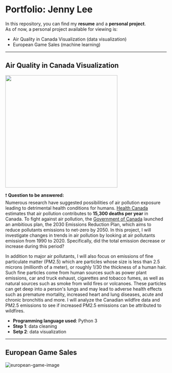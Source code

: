 # Portfolio: Jenny Lee

In this repository, you can find my **resume** and a **personal project**. 
<br>As of now, a personal project available for viewing is:
- Air Quality in Canada Visualization (data visualization)
- European Game Sales (machine learning)

---

## Air Quality in Canada Visualization
<!-- ![air-quality-image](https://www.aqi.in/blog/wp-content/uploads/2020/10/Decreasing-air-quality-of-Delhi-and-rising-pollution.jpg){width=500} -->
<img src="https://cdn.pixabay.com/photo/2019/02/24/09/13/air-pollution-4017183_960_720.jpg" with="700" height="350" align="center" />

❗️ **Question to be answered:** 
<br>Numerous research have suggested possibilities of air pollution exposure leading to detrimental health conditions for humans. [Health Canada](https://www.canada.ca/en/health-canada/services/publications/healthy-living/2021-health-effects-indoor-air-pollution.html) estimates that air pollution contributes to **15,300 deaths per year** in Canada. To fight against air pollution, the [Government of Canada](https://www.canada.ca/en/environment-climate-change/campaigns/canadian-environment-week/clean-air-day/action-air-pollution.html#toc1) launched an ambitious plan, the 2030 Emissions Reduction Plan, which aims to reduce pollutants emissions to net-zero by 2050. In this project, I will investigate changes in trends in air pollution by looking at air pollutants emission from 1990 to 2020. Specifically, did the total emission decrease or increase during this period? 

In addition to major air pollutants, I will also focus on emissions of fine particulate matter (PM2.5) which are particles whose size is less than 2.5 microns (millionth of a meter), or roughly 1/30 the thickness of a human hair. Such fine particles come from human sources such as power plant emissions, car and truck exhaust, cigarettes and tobacco fumes, as well as natural sources such as smoke from wild fires or volcanoes.  These particles can get deep into a person's lungs and may lead to adverse health effects such as premature mortality, increased heart and lung diseases, acute and chronic bronchitis and more. I will analyze the Canadian wildfire data and PM2.5 emissions to see if increased PM2.5 emissions can be attributed to wildfires.

- **Programming language used**: Python 3
- **Step 1**: data cleaning 
- **Setp 2**: data visualization

---

## European Game Sales
![european-game-image](https://images2.minutemediacdn.com/image/upload/c_fill,w_1440,ar_16:9,f_auto,q_auto,g_auto/shape/cover/sport/65008-gettyimages-843648918-0f8d9c2b69c5265608289c34ec9e030a.jpg)
